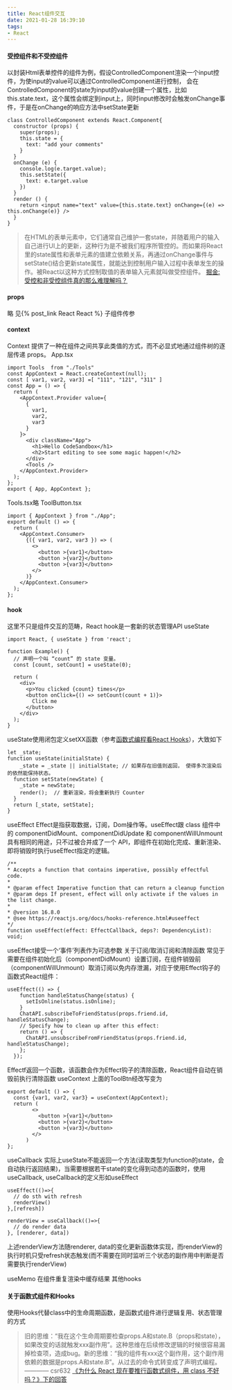 ```yaml
---
title: React组件交互
date: 2021-01-28 16:39:10
tags:
- React
---
```

#### 受控组件和不受控组件
以封装Html表单控件的组件为例，假设ControlledComponent渲染一个input控件，为使input的value可以通过ControlledComponent进行控制，
会在ControlledComponent的state为input的value创建一个属性，比如this.state.text，这个属性会绑定到input上，同时input修改时会触发onChange事件，于是在onChange的响应方法中setState更新
```
class ControlledComponent extends React.Component{
  constructor (props) {
    super(props);
    this.state = {
      text: "add your comments"
    }
  }
  onChange (e) {
    console.log(e.target.value);
    this.setState({
      text: e.target.value
    })
  }
  render () {
    return <input name="text" value={this.state.text} onChange={(e) => this.onChange(e)} />
  }
}
```
> 在HTML的表单元素中，它们通常自己维护一套state，并随着用户的输入自己进行UI上的更新，这种行为是不被我们程序所管控的。而如果将React里的state属性和表单元素的值建立依赖关系，再通过onChange事件与setState()结合更新state属性，就能达到控制用户输入过程中表单发生的操作。被React以这种方式控制取值的表单输入元素就叫做受控组件。 [掘金:受控和非受控组件真的那么难理解吗？](https://juejin.cn/post/6858276396968951822)
#### props
略 见{% post_link React React %} 子组件传参 
#### context
Context 提供了一种在组件之间共享此类值的方式，而不必显式地通过组件树的逐层传递 props。
App.tsx
```
import Tools  from "./Tools"
const AppContext = React.createContext(null);
const [ var1, var2, var3] =[ "111", "121", "311" ]
const App = () => {
  return (
    <AppContext.Provider value={
      {
        var1,
        var2,
        var3
      }
    }>
      <div className="App">
        <h1>Hello CodeSandbox</h1>
        <h2>Start editing to see some magic happen!</h2>
      </div>
      <Tools />
    </AppContext.Provider>
  );
};
export { App, AppContext };
```
Tools.tsx略
ToolButton.tsx
```
import { AppContext } from "./App";
export default () => {
  return (
    <AppContext.Consumer>
      {({ var1, var2, var3 }) => (
        <>
          <button >{var1}</button>
          <button >{var2}</button>
          <button >{var3}</button>
        </>
      )}
    </AppContext.Consumer>
  );
};
```
#### hook
这里不只是组件交互的范畴，React hook是一套新的状态管理API
useState
```
import React, { useState } from 'react';

function Example() {
  // 声明一个叫 “count” 的 state 变量。
  const [count, setCount] = useState(0);

  return (
    <div>
      <p>You clicked {count} times</p>
      <button onClick={() => setCount(count + 1)}>
        Click me
      </button>
    </div>
  );
}
```
useState使用闭包定义setXX函数（参考[函数式编程看React Hooks](https://juejin.cn/post/6844903957957967885#heading-1)），大致如下
```
let _state;
function useState(initialState) {
	_state = _state || initialState; // 如果存在旧值则返回， 使得多次渲染后的依然能保持状态。
  function setState(newState) {
    _state = newState;
    render();  // 重新渲染，将会重新执行 Counter
  }
  return [_state, setState];
}
```
useEffect
Effect是指获取数据，订阅，Dom操作等。useEffect跟 class 组件中的 componentDidMount、componentDidUpdate 和 componentWillUnmount 具有相同的用途，只不过被合并成了一个 API，即组件在初始化完成、重新渲染、即将销毁时执行useEffect指定的逻辑。
```
/**
* Accepts a function that contains imperative, possibly effectful code.
*
* @param effect Imperative function that can return a cleanup function
* @param deps If present, effect will only activate if the values in the list change.
*
* @version 16.8.0
* @see https://reactjs.org/docs/hooks-reference.html#useeffect
*/
function useEffect(effect: EffectCallback, deps?: DependencyList): void;
```
useEffect接受一个‘事件’列表作为可选参数
关于订阅/取消订阅和清除函数
常见于需要在组件初始化后（componentDidMount）设置订阅，在组件销毁前（componentWillUnmount）取消订阅以免内存泄漏，对应于使用Effect钩子的函数式React组件：
```
useEffect(() => {
    function handleStatusChange(status) {
      setIsOnline(status.isOnline);
    }
    ChatAPI.subscribeToFriendStatus(props.friend.id, handleStatusChange);
    // Specify how to clean up after this effect:
    return () => {
      ChatAPI.unsubscribeFromFriendStatus(props.friend.id, handleStatusChange);
    };
  });
```
Effectf返回一个函数，该函数会作为Effect钩子的清除函数，React组件自动在销毁前执行清除函数
useContext
上面的ToolBtn经改写变为
```
export default () => {
  const {var1, var2, var3} = useContext(AppContext); 
  return (
        <>
          <button >{var1}</button>
          <button >{var2}</button>
          <button >{var3}</button>
        </>
      )
};
```
useCallback
实际上useState不能返回一个方法(读取类型为function的state，会自动执行返回结果)，当需要根据若干state的变化得到动态的函数时，使用useCallback, useCallback的定义形如useEffect
```
useEffect(()=>{
  // do sth with refresh
  renderView()
},[refresh])

renderView = useCallback(()=>{
  // do render data
}, [renderer, data])
```
上述renderView方法随renderer, data的变化更新函数体实现，而renderView的执行时机只受refresh状态触发(而不需要在同时监听三个状态的副作用中判断是否需要执行renderView)

useMemo
在组件重复渲染中缓存结果
其他hooks
#### 关于函数式组件和Hooks
使用Hooks代替class中的生命周期函数，是函数式组件进行逻辑复用、状态管理的方式
> 旧的思维：“我在这个生命周期要检查props.A和state.B（props和state），如果改变的话就触发xxx副作用”。这种思维在后续修改逻辑的时候很容易漏掉检查项，造成bug。新的思维：“我的组件有xxx这个副作用，这个副作用依赖的数据是props.A和state.B”。从过去的命令式转变成了声明式编程。
———— csr632 [《为什么 React 现在要推行函数式组件，用 class 不好吗？》下的回答](https://www.zhihu.com/question/343314784/answer/937174224)
